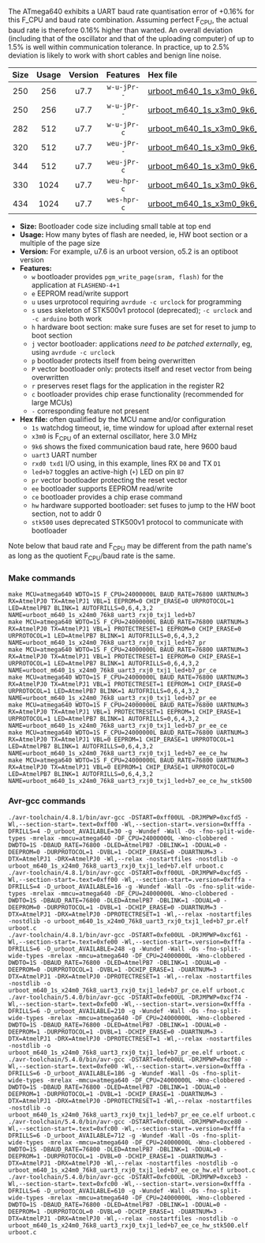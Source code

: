 The ATmega640 exhibits a UART baud rate quantisation error of +0.16% for this F_CPU and baud rate combination. Assuming perfect F<sub>CPU</sub>, the actual baud rate is therefore 0.16% higher than wanted. An overall deviation (including that of the oscillator and that of the uploading computer) of up to 1.5% is well within communication tolerance. In practice, up to 2.5% deviation is likely to work with short cables and benign line noise.

|Size|Usage|Version|Features|Hex file|
|:-:|:-:|:-:|:-:|:--|
|250|256|u7.7|`w-u-jPr--`|[urboot_m640_1s_x3m0_9k6_uart3_rxj0_txj1_led+b7.hex](https://raw.githubusercontent.com/stefanrueger/urboot.hex/main/mcus/atmega640/watchdog_1_s/external_oscillator/+3m000000_hz/+++9k6_baud/uart3_rxj0_txj1/led+b7/urboot_m640_1s_x3m0_9k6_uart3_rxj0_txj1_led+b7.hex)|
|250|256|u7.7|`w-u-jPr--`|[urboot_m640_1s_x3m0_9k6_uart3_rxj0_txj1_led+b7_pr.hex](https://raw.githubusercontent.com/stefanrueger/urboot.hex/main/mcus/atmega640/watchdog_1_s/external_oscillator/+3m000000_hz/+++9k6_baud/uart3_rxj0_txj1/led+b7/urboot_m640_1s_x3m0_9k6_uart3_rxj0_txj1_led+b7_pr.hex)|
|282|512|u7.7|`w-u-jPr-c`|[urboot_m640_1s_x3m0_9k6_uart3_rxj0_txj1_led+b7_pr_ce.hex](https://raw.githubusercontent.com/stefanrueger/urboot.hex/main/mcus/atmega640/watchdog_1_s/external_oscillator/+3m000000_hz/+++9k6_baud/uart3_rxj0_txj1/led+b7/urboot_m640_1s_x3m0_9k6_uart3_rxj0_txj1_led+b7_pr_ce.hex)|
|320|512|u7.7|`weu-jPr--`|[urboot_m640_1s_x3m0_9k6_uart3_rxj0_txj1_led+b7_pr_ee.hex](https://raw.githubusercontent.com/stefanrueger/urboot.hex/main/mcus/atmega640/watchdog_1_s/external_oscillator/+3m000000_hz/+++9k6_baud/uart3_rxj0_txj1/led+b7/urboot_m640_1s_x3m0_9k6_uart3_rxj0_txj1_led+b7_pr_ee.hex)|
|344|512|u7.7|`weu-jPr-c`|[urboot_m640_1s_x3m0_9k6_uart3_rxj0_txj1_led+b7_pr_ee_ce.hex](https://raw.githubusercontent.com/stefanrueger/urboot.hex/main/mcus/atmega640/watchdog_1_s/external_oscillator/+3m000000_hz/+++9k6_baud/uart3_rxj0_txj1/led+b7/urboot_m640_1s_x3m0_9k6_uart3_rxj0_txj1_led+b7_pr_ee_ce.hex)|
|330|1024|u7.7|`weu-hpr-c`|[urboot_m640_1s_x3m0_9k6_uart3_rxj0_txj1_led+b7_ee_ce_hw.hex](https://raw.githubusercontent.com/stefanrueger/urboot.hex/main/mcus/atmega640/watchdog_1_s/external_oscillator/+3m000000_hz/+++9k6_baud/uart3_rxj0_txj1/led+b7/urboot_m640_1s_x3m0_9k6_uart3_rxj0_txj1_led+b7_ee_ce_hw.hex)|
|434|1024|u7.7|`wes-hpr-c`|[urboot_m640_1s_x3m0_9k6_uart3_rxj0_txj1_led+b7_ee_ce_hw_stk500.hex](https://raw.githubusercontent.com/stefanrueger/urboot.hex/main/mcus/atmega640/watchdog_1_s/external_oscillator/+3m000000_hz/+++9k6_baud/uart3_rxj0_txj1/led+b7/urboot_m640_1s_x3m0_9k6_uart3_rxj0_txj1_led+b7_ee_ce_hw_stk500.hex)|

- **Size:** Bootloader code size including small table at top end
- **Usage:** How many bytes of flash are needed, ie, HW boot section or a multiple of the page size
- **Version:** For example, u7.6 is an urboot version, o5.2 is an optiboot version
- **Features:**
  + `w` bootloader provides `pgm_write_page(sram, flash)` for the application at `FLASHEND-4+1`
  + `e` EEPROM read/write support
  + `u` uses urprotocol requiring `avrdude -c urclock` for programming
  + `s` uses skeleton of STK500v1 protocol (deprecated); `-c urclock` and `-c arduino` both work
  + `h` hardware boot section: make sure fuses are set for reset to jump to boot section
  + `j` vector bootloader: applications *need to be patched externally*, eg, using `avrdude -c urclock`
  + `p` bootloader protects itself from being overwritten
  + `P` vector bootloader only: protects itself and reset vector from being overwritten
  + `r` preserves reset flags for the application in the register R2
  + `c` bootloader provides chip erase functionality (recommended for large MCUs)
  + `-` corresponding feature not present
- **Hex file:** often qualified by the MCU name and/or configuration
  + `1s` watchdog timeout, ie, time window for upload after external reset
  + `x3m0` is F<sub>CPU</sub> of an external oscillator, here 3.0 MHz
  + `9k6` shows the fixed communication baud rate, here 9600 baud
  + `uart3` UART number
  + `rxd0 txd1` I/O using, in this example, lines RX `D0` and TX `D1`
  + `led+b7` toggles an active-high (`+`) LED on pin `B7`
  + `pr` vector bootloader protecting the reset vector
  + `ee` bootloader supports EEPROM read/write
  + `ce` bootloader provides a chip erase command
  + `hw` hardware supported bootloader: set fuses to jump to the HW boot section, not to addr 0
  + `stk500` uses deprecated STK500v1 protocol to communicate with bootloader


Note below that baud rate and F<sub>CPU</sub> may be different from the path name's as long as the quotient F<sub>CPU</sub>/baud rate is the same.

### Make commands
```
make MCU=atmega640 WDTO=1S F_CPU=24000000L BAUD_RATE=76800 UARTNUM=3 RX=AtmelPJ0 TX=AtmelPJ1 VBL=1 EEPROM=0 CHIP_ERASE=0 URPROTOCOL=1 LED=AtmelPB7 BLINK=1 AUTOFRILLS=0,6,4,3,2 NAME=urboot_m640_1s_x24m0_76k8_uart3_rxj0_txj1_led+b7
make MCU=atmega640 WDTO=1S F_CPU=24000000L BAUD_RATE=76800 UARTNUM=3 RX=AtmelPJ0 TX=AtmelPJ1 VBL=1 PROTECTRESET=1 EEPROM=0 CHIP_ERASE=0 URPROTOCOL=1 LED=AtmelPB7 BLINK=1 AUTOFRILLS=0,6,4,3,2 NAME=urboot_m640_1s_x24m0_76k8_uart3_rxj0_txj1_led+b7_pr
make MCU=atmega640 WDTO=1S F_CPU=24000000L BAUD_RATE=76800 UARTNUM=3 RX=AtmelPJ0 TX=AtmelPJ1 VBL=1 PROTECTRESET=1 EEPROM=0 CHIP_ERASE=1 URPROTOCOL=1 LED=AtmelPB7 BLINK=1 AUTOFRILLS=0,6,4,3,2 NAME=urboot_m640_1s_x24m0_76k8_uart3_rxj0_txj1_led+b7_pr_ce
make MCU=atmega640 WDTO=1S F_CPU=24000000L BAUD_RATE=76800 UARTNUM=3 RX=AtmelPJ0 TX=AtmelPJ1 VBL=1 PROTECTRESET=1 EEPROM=1 CHIP_ERASE=0 URPROTOCOL=1 LED=AtmelPB7 BLINK=1 AUTOFRILLS=0,6,4,3,2 NAME=urboot_m640_1s_x24m0_76k8_uart3_rxj0_txj1_led+b7_pr_ee
make MCU=atmega640 WDTO=1S F_CPU=24000000L BAUD_RATE=76800 UARTNUM=3 RX=AtmelPJ0 TX=AtmelPJ1 VBL=1 PROTECTRESET=1 EEPROM=1 CHIP_ERASE=1 URPROTOCOL=1 LED=AtmelPB7 BLINK=1 AUTOFRILLS=0,6,4,3,2 NAME=urboot_m640_1s_x24m0_76k8_uart3_rxj0_txj1_led+b7_pr_ee_ce
make MCU=atmega640 WDTO=1S F_CPU=24000000L BAUD_RATE=76800 UARTNUM=3 RX=AtmelPJ0 TX=AtmelPJ1 VBL=0 EEPROM=1 CHIP_ERASE=1 URPROTOCOL=1 LED=AtmelPB7 BLINK=1 AUTOFRILLS=0,6,4,3,2 NAME=urboot_m640_1s_x24m0_76k8_uart3_rxj0_txj1_led+b7_ee_ce_hw
make MCU=atmega640 WDTO=1S F_CPU=24000000L BAUD_RATE=76800 UARTNUM=3 RX=AtmelPJ0 TX=AtmelPJ1 VBL=0 EEPROM=1 CHIP_ERASE=1 URPROTOCOL=0 LED=AtmelPB7 BLINK=1 AUTOFRILLS=0,6,4,3,2 NAME=urboot_m640_1s_x24m0_76k8_uart3_rxj0_txj1_led+b7_ee_ce_hw_stk500
```

### Avr-gcc commands
```
./avr-toolchain/4.8.1/bin/avr-gcc -DSTART=0xff00UL -DRJMPWP=0xcfd5 -Wl,--section-start=.text=0xff00 -Wl,--section-start=.version=0xfffa -DFRILLS=4 -D_urboot_AVAILABLE=30 -g -Wundef -Wall -Os -fno-split-wide-types -mrelax -mmcu=atmega640 -DF_CPU=24000000L -Wno-clobbered -DWDTO=1S -DBAUD_RATE=76800 -DLED=AtmelPB7 -DBLINK=1 -DDUAL=0 -DEEPROM=0 -DURPROTOCOL=1 -DVBL=1 -DCHIP_ERASE=0 -DUARTNUM=3 -DTX=AtmelPJ1 -DRX=AtmelPJ0 -Wl,--relax -nostartfiles -nostdlib -o urboot_m640_1s_x24m0_76k8_uart3_rxj0_txj1_led+b7.elf urboot.c
./avr-toolchain/4.8.1/bin/avr-gcc -DSTART=0xff00UL -DRJMPWP=0xcfd5 -Wl,--section-start=.text=0xff00 -Wl,--section-start=.version=0xfffa -DFRILLS=4 -D_urboot_AVAILABLE=16 -g -Wundef -Wall -Os -fno-split-wide-types -mrelax -mmcu=atmega640 -DF_CPU=24000000L -Wno-clobbered -DWDTO=1S -DBAUD_RATE=76800 -DLED=AtmelPB7 -DBLINK=1 -DDUAL=0 -DEEPROM=0 -DURPROTOCOL=1 -DVBL=1 -DCHIP_ERASE=0 -DUARTNUM=3 -DTX=AtmelPJ1 -DRX=AtmelPJ0 -DPROTECTRESET=1 -Wl,--relax -nostartfiles -nostdlib -o urboot_m640_1s_x24m0_76k8_uart3_rxj0_txj1_led+b7_pr.elf urboot.c
./avr-toolchain/4.8.1/bin/avr-gcc -DSTART=0xfe00UL -DRJMPWP=0xcf61 -Wl,--section-start=.text=0xfe00 -Wl,--section-start=.version=0xfffa -DFRILLS=6 -D_urboot_AVAILABLE=248 -g -Wundef -Wall -Os -fno-split-wide-types -mrelax -mmcu=atmega640 -DF_CPU=24000000L -Wno-clobbered -DWDTO=1S -DBAUD_RATE=76800 -DLED=AtmelPB7 -DBLINK=1 -DDUAL=0 -DEEPROM=0 -DURPROTOCOL=1 -DVBL=1 -DCHIP_ERASE=1 -DUARTNUM=3 -DTX=AtmelPJ1 -DRX=AtmelPJ0 -DPROTECTRESET=1 -Wl,--relax -nostartfiles -nostdlib -o urboot_m640_1s_x24m0_76k8_uart3_rxj0_txj1_led+b7_pr_ce.elf urboot.c
./avr-toolchain/5.4.0/bin/avr-gcc -DSTART=0xfe00UL -DRJMPWP=0xcf74 -Wl,--section-start=.text=0xfe00 -Wl,--section-start=.version=0xfffa -DFRILLS=6 -D_urboot_AVAILABLE=210 -g -Wundef -Wall -Os -fno-split-wide-types -mrelax -mmcu=atmega640 -DF_CPU=24000000L -Wno-clobbered -DWDTO=1S -DBAUD_RATE=76800 -DLED=AtmelPB7 -DBLINK=1 -DDUAL=0 -DEEPROM=1 -DURPROTOCOL=1 -DVBL=1 -DCHIP_ERASE=0 -DUARTNUM=3 -DTX=AtmelPJ1 -DRX=AtmelPJ0 -DPROTECTRESET=1 -Wl,--relax -nostartfiles -nostdlib -o urboot_m640_1s_x24m0_76k8_uart3_rxj0_txj1_led+b7_pr_ee.elf urboot.c
./avr-toolchain/5.4.0/bin/avr-gcc -DSTART=0xfe00UL -DRJMPWP=0xcf80 -Wl,--section-start=.text=0xfe00 -Wl,--section-start=.version=0xfffa -DFRILLS=6 -D_urboot_AVAILABLE=186 -g -Wundef -Wall -Os -fno-split-wide-types -mrelax -mmcu=atmega640 -DF_CPU=24000000L -Wno-clobbered -DWDTO=1S -DBAUD_RATE=76800 -DLED=AtmelPB7 -DBLINK=1 -DDUAL=0 -DEEPROM=1 -DURPROTOCOL=1 -DVBL=1 -DCHIP_ERASE=1 -DUARTNUM=3 -DTX=AtmelPJ1 -DRX=AtmelPJ0 -DPROTECTRESET=1 -Wl,--relax -nostartfiles -nostdlib -o urboot_m640_1s_x24m0_76k8_uart3_rxj0_txj1_led+b7_pr_ee_ce.elf urboot.c
./avr-toolchain/5.4.0/bin/avr-gcc -DSTART=0xfc00UL -DRJMPWP=0xce80 -Wl,--section-start=.text=0xfc00 -Wl,--section-start=.version=0xfffa -DFRILLS=6 -D_urboot_AVAILABLE=712 -g -Wundef -Wall -Os -fno-split-wide-types -mrelax -mmcu=atmega640 -DF_CPU=24000000L -Wno-clobbered -DWDTO=1S -DBAUD_RATE=76800 -DLED=AtmelPB7 -DBLINK=1 -DDUAL=0 -DEEPROM=1 -DURPROTOCOL=1 -DVBL=0 -DCHIP_ERASE=1 -DUARTNUM=3 -DTX=AtmelPJ1 -DRX=AtmelPJ0 -Wl,--relax -nostartfiles -nostdlib -o urboot_m640_1s_x24m0_76k8_uart3_rxj0_txj1_led+b7_ee_ce_hw.elf urboot.c
./avr-toolchain/5.4.0/bin/avr-gcc -DSTART=0xfc00UL -DRJMPWP=0xceb3 -Wl,--section-start=.text=0xfc00 -Wl,--section-start=.version=0xfffa -DFRILLS=6 -D_urboot_AVAILABLE=610 -g -Wundef -Wall -Os -fno-split-wide-types -mrelax -mmcu=atmega640 -DF_CPU=24000000L -Wno-clobbered -DWDTO=1S -DBAUD_RATE=76800 -DLED=AtmelPB7 -DBLINK=1 -DDUAL=0 -DEEPROM=1 -DURPROTOCOL=0 -DVBL=0 -DCHIP_ERASE=1 -DUARTNUM=3 -DTX=AtmelPJ1 -DRX=AtmelPJ0 -Wl,--relax -nostartfiles -nostdlib -o urboot_m640_1s_x24m0_76k8_uart3_rxj0_txj1_led+b7_ee_ce_hw_stk500.elf urboot.c
```

